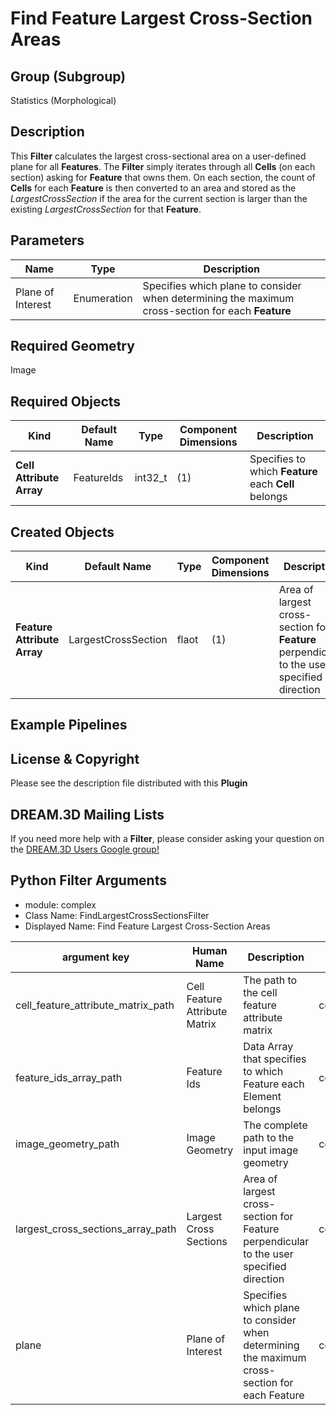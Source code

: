 # Find Feature Largest Cross-Section Areas


## Group (Subgroup)

Statistics (Morphological)

## Description

This **Filter** calculates the largest cross-sectional area on a user-defined plane for all **Features**.  The **Filter** simply iterates through all **Cells** (on each section) asking for **Feature** that owns them.  On each section, the count of **Cells** for each **Feature** is then converted to an area and stored as the *LargestCrossSection* if the area for the current section is larger than the existing *LargestCrossSection* for that **Feature**.

## Parameters

| Name | Type | Description |
|------|------| ----------- |
| Plane of Interest | Enumeration | Specifies which plane to consider when determining the maximum cross-section for each **Feature** |

## Required Geometry

Image 

## Required Objects

| Kind | Default Name | Type | Component Dimensions | Description |
|------|--------------|------|----------------------|-------------|
| **Cell Attribute Array** | FeatureIds | int32_t | (1) | Specifies to which **Feature** each **Cell** belongs |

## Created Objects

| Kind | Default Name | Type | Component Dimensions | Description |
|------|--------------|------|----------------------|-------------|
| **Feature Attribute Array** | LargestCrossSection | flaot | (1) | Area of largest cross-section for **Feature** perpendicular to the user specified direction |


## Example Pipelines



## License & Copyright

Please see the description file distributed with this **Plugin**

## DREAM.3D Mailing Lists

If you need more help with a **Filter**, please consider asking your question on the [DREAM.3D Users Google group!](https://groups.google.com/forum/?hl=en#!forum/dream3d-users)




## Python Filter Arguments

+ module: complex
+ Class Name: FindLargestCrossSectionsFilter
+ Displayed Name: Find Feature Largest Cross-Section Areas

| argument key | Human Name | Description | Parameter Type |
|--------------|------------|-------------|----------------|
| cell_feature_attribute_matrix_path | Cell Feature Attribute Matrix | The path to the cell feature attribute matrix | complex.AttributeMatrixSelectionParameter |
| feature_ids_array_path | Feature Ids | Data Array that specifies to which Feature each Element belongs | complex.ArraySelectionParameter |
| image_geometry_path | Image Geometry | The complete path to the input image geometry | complex.GeometrySelectionParameter |
| largest_cross_sections_array_path | Largest Cross Sections | Area of largest cross-section for Feature perpendicular to the user specified direction | complex.DataObjectNameParameter |
| plane | Plane of Interest | Specifies which plane to consider when determining the maximum cross-section for each Feature | complex.ChoicesParameter |

